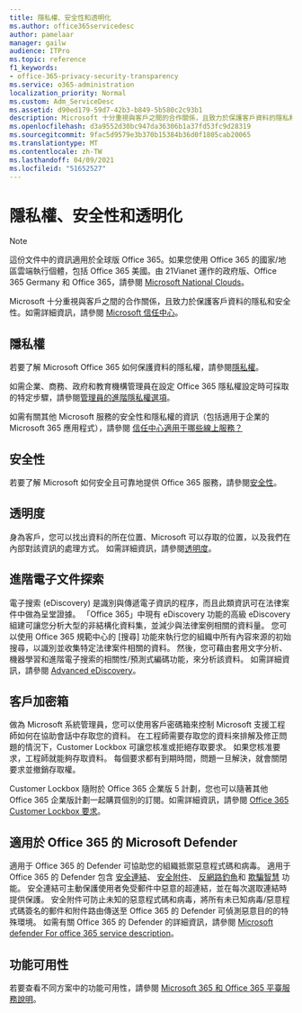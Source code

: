 ```yaml
---
title: 隱私權、安全性和透明化
ms.author: office365servicedesc
author: pamelaar
manager: gailw
audience: ITPro
ms.topic: reference
f1_keywords:
- office-365-privacy-security-transparency
ms.service: o365-administration
localization_priority: Normal
ms.custom: Adm_ServiceDesc
ms.assetid: d90ed179-59d7-42b3-b849-5b580c2c93b1
description: Microsoft 十分重視與客戶之間的合作關係，且致力於保護客戶資料的隱私和安全性。 如需詳細資訊，請參閱 Microsoft 信任中心。
ms.openlocfilehash: d3a9552d30bc947da36306b1a37fd53fc9d28319
ms.sourcegitcommit: 9fac5d9579e3b370b15384b36d0f1805cab20065
ms.translationtype: MT
ms.contentlocale: zh-TW
ms.lasthandoff: 04/09/2021
ms.locfileid: "51652527"
---
```

# <a name="privacy-security-and-transparency"></a>隱私權、安全性和透明化

> [!NOTE]
> 這份文件中的資訊適用於全球版 Office 365。如果您使用 Office 365 的國家/地區雲端執行個體，包括 Office 365 美國。由 21Vianet 運作的政府版、Office 365 Germany 和 Office 365，請參閱 [Microsoft National Clouds](https://go.microsoft.com/fwlink/?linkid=841582)。 
  
Microsoft 十分重視與客戶之間的合作關係，且致力於保護客戶資料的隱私和安全性。如需詳細資訊，請參閱 [Microsoft 信任中心](https://go.microsoft.com/fwlink/?LinkID=717951&amp;clcid=0x409)。
  
## <a name="privacy"></a>隱私權

若要了解 Microsoft Office 365 如何保護資料的隱私權，請參閱[隱私權](https://go.microsoft.com/fwlink/?LinkID=717953&amp;clcid=0x409)。 
  
如需企業、商務、政府和教育機構管理員在設定 Office 365 隱私權設定時可採取的特定步驟，請參閱[管理員的進階隱私權選項](https://go.microsoft.com/fwlink/p/?LinkID=285202)。
  
如需有關其他 Microsoft 服務的安全性和隱私權的資訊（包括適用于企業的 Microsoft 365 應用程式），請參閱 [信任中心適用于哪些線上服務？](https://www.microsoft.com/trustcenter/default.aspx)
  
## <a name="security"></a>安全性

若要了解 Microsoft 如何安全且可靠地提供 Office 365 服務，請參閱[安全性](https://go.microsoft.com/fwlink/?LinkID=717954&amp;clcid=0x409)。
  
## <a name="transparency"></a>透明度

身為客戶，您可以找出資料的所在位置、Microsoft 可以存取的位置，以及我們在內部對該資訊的處理方式。 如需詳細資訊，請參閱[透明度](https://go.microsoft.com/fwlink/?LinkID=717955&amp;clcid=0x409)。
  
## <a name="advanced-ediscovery"></a>進階電子文件探索

電子搜索 (eDiscovery) 是識別與傳遞電子資訊的程序，而且此類資訊可在法律案件中做為呈堂證據。 「Office 365」中現有 eDiscovery 功能的高級 eDiscovery 組建可讓您分析大型的非結構化資料集，並減少與法律案例相關的資料量。 您可以使用 Office 365 規範中心的 [搜尋] 功能來執行您的組織中所有內容來源的初始搜尋，以識別並收集特定法律案件相關的資料。 然後，您可藉由套用文字分析、機器學習和進階電子搜索的相關性/預測式編碼功能，來分析該資料。 如需詳細資訊，請參閱 [Advanced eDiscovery](/microsoft-365/compliance/overview-ediscovery-20)。
  
## <a name="customer-lockbox"></a>客戶加密箱

做為 Microsoft 系統管理員，您可以使用客戶密碼箱來控制 Microsoft 支援工程師如何在協助會話中存取您的資料。 在工程師需要存取您的資料來排解及修正問題的情況下，Customer Lockbox 可讓您核准或拒絕存取要求。 如果您核准要求，工程師就能夠存取資料。 每個要求都有到期時間，問題一旦解決，就會關閉要求並撤銷存取權。
  
Customer Lockbox 隨附於 Office 365 企業版 5 計劃，您也可以隨著其他 Office 365 企業版計劃一起購買個別的訂閱。如需詳細資訊，請參閱 [Office 365 Customer Lockbox 要求](/microsoft-365/compliance/customer-lockbox-requests)。
  
## <a name="microsoft-defender-for-office-365"></a>適用於 Office 365 的 Microsoft Defender

適用于 Office 365 的 Defender 可協助您的組織抵禦惡意程式碼和病毒。 適用于 Office 365 的 Defender 包含 [安全連結](/office365/securitycompliance/atp-safe-links)、 [安全附件](/office365/securitycompliance/atp-safe-attachments)、 [反網路釣魚](/office365/securitycompliance/atp-anti-phishing)和 [欺騙智慧](/office365/securitycompliance/learn-about-spoof-intelligence) 功能。 安全連結可主動保護使用者免受郵件中惡意的超連結，並在每次選取連結時提供保護。 安全附件可防止未知的惡意程式碼和病毒，將所有未已知病毒/惡意程式碼簽名的郵件和附件路由傳送至 Office 365 的 Defender 可偵測惡意目的的特殊環境。 如需有關 Office 365 的 Defender 的詳細資訊，請參閱 [Microsoft defender For office 365 service description](../office-365-advanced-threat-protection-service-description.md)。
  
## <a name="feature-availability"></a>功能可用性

若要查看不同方案中的功能可用性，請參閱 [Microsoft 365 和 Office 365 平臺服務說明](office-365-platform-service-description.md)。